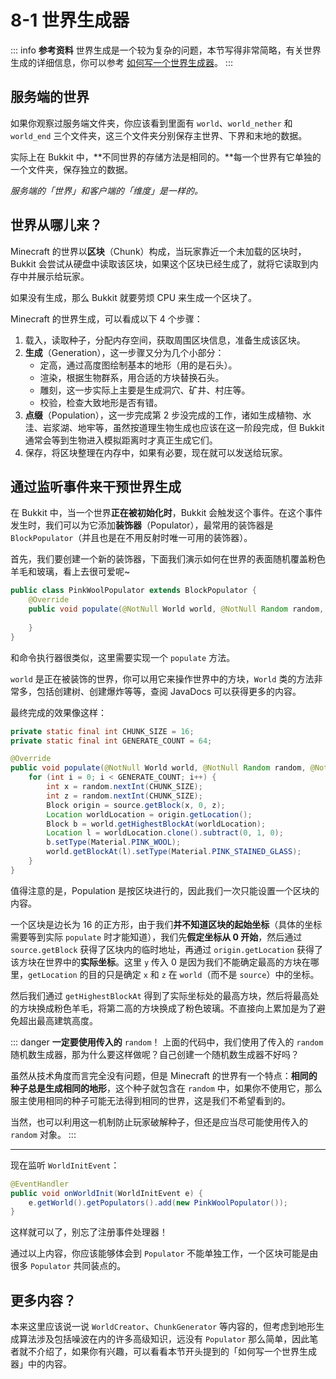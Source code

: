 # 8-1 世界生成器

::: info **参考资料**
世界生成是一个较为复杂的问题，本节写得非常简略，有关世界生成的详细信息，你可以参考 [如何写一个世界生成器](https://www.mcbbs.net/thread-811614-1-1.html)。
:::

## 服务端的世界

如果你观察过服务端文件夹，你应该看到里面有 `world`、`world_nether` 和 `world_end` 三个文件夹，这三个文件夹分别保存主世界、下界和末地的数据。

实际上在 Bukkit 中，**不同世界的存储方法是相同的。**每一个世界有它单独的一个文件夹，保存独立的数据。

*服务端的「世界」和客户端的「维度」是一样的。*

## 世界从哪儿来？

Minecraft 的世界以**区块**（Chunk）构成，当玩家靠近一个未加载的区块时，Bukkit 会尝试从硬盘中读取该区块，如果这个区块已经生成了，就将它读取到内存中并展示给玩家。

如果没有生成，那么 Bukkit 就要劳烦 CPU 来生成一个区块了。

Minecraft 的世界生成，可以看成以下 4 个步骤：

1. 载入，读取种子，分配内存空间，获取周围区块信息，准备生成该区块。
2. **生成**（Generation），这一步骤又分为几个小部分：
   - 定高，通过高度图绘制基本的地形（用的是石头）。
   - 渲染，根据生物群系，用合适的方块替换石头。
   - 雕刻，这一步实际上主要是生成洞穴、矿井、村庄等。
   - 校验，检查大致地形是否有错。
3. **点缀**（Population），这一步完成第 2 步没完成的工作，诸如生成植物、水洼、岩浆湖、地牢等，虽然按道理生物生成也应该在这一阶段完成，但 Bukkit 通常会等到生物进入模拟距离时才真正生成它们。
4. 保存，将区块整理在内存中，如果有必要，现在就可以发送给玩家。

## 通过监听事件来干预世界生成

在 Bukkit 中，当一个世界**正在被初始化时**，Bukkit 会触发这个事件。在这个事件发生时，我们可以为它添加**装饰器**（Populator），最常用的装饰器是 `BlockPopulator`（并且也是在不用反射时唯一可用的装饰器）。

首先，我们要创建一个新的装饰器，下面我们演示如何在世界的表面随机覆盖粉色羊毛和玻璃，看上去很可爱呢~

```java
public class PinkWoolPopulator extends BlockPopulator {
    @Override
    public void populate(@NotNull World world, @NotNull Random random, @NotNull Chunk source) {
        
    }
}
```

和命令执行器很类似，这里需要实现一个 `populate` 方法。

`world` 是正在被装饰的世界，你可以用它来操作世界中的方块，`World` 类的方法非常多，包括创建树、创建爆炸等等，查阅 JavaDocs 可以获得更多的内容。

最终完成的效果像这样：

```java
private static final int CHUNK_SIZE = 16;
private static final int GENERATE_COUNT = 64;

@Override
public void populate(@NotNull World world, @NotNull Random random, @NotNull Chunk source) {
    for (int i = 0; i < GENERATE_COUNT; i++) {
        int x = random.nextInt(CHUNK_SIZE);
        int z = random.nextInt(CHUNK_SIZE);
        Block origin = source.getBlock(x, 0, z);
        Location worldLocation = origin.getLocation();
        Block b = world.getHighestBlockAt(worldLocation);
        Location l = worldLocation.clone().subtract(0, 1, 0);
        b.setType(Material.PINK_WOOL);
        world.getBlockAt(l).setType(Material.PINK_STAINED_GLASS);
    }
}
```

值得注意的是，Population 是按区块进行的，因此我们一次只能设置一个区块的内容。

一个区块是边长为 16 的正方形，由于我们**并不知道区块的起始坐标**（具体的坐标需要等到实际 `populate` 时才能知道），我们先**假定坐标从 0 开始**，然后通过 `source.getBlock` 获得了区块内的临时地址，再通过 `origin.getLocation` 获得了该方块在世界中的**实际坐标**。这里 `y` 传入 0 是因为我们不能确定最高的方块在哪里，`getLocation` 的目的只是确定 `x` 和 `z` 在 `world`（而不是 `source`）中的坐标。

然后我们通过 `getHighestBlockAt` 得到了实际坐标处的最高方块，然后将最高处的方块换成粉色羊毛，将第二高的方块换成了粉色玻璃。不直接向上累加是为了避免超出最高建筑高度。

::: danger **一定要使用传入的** `random`！
上面的代码中，我们使用了传入的 `random` 随机数生成器，那为什么要这样做呢？自己创建一个随机数生成器不好吗？

虽然从技术角度而言完全没有问题，但是 Minecraft 的世界有一个特点：**相同的种子总是生成相同的地形**，这个种子就包含在 `random` 中，如果你不使用它，那么服主使用相同的种子可能无法得到相同的世界，这是我们不希望看到的。

当然，也可以利用这一机制防止玩家破解种子，但还是应当尽可能使用传入的 `random` 对象。
:::

---

现在监听 `WorldInitEvent`：

```java
@EventHandler
public void onWorldInit(WorldInitEvent e) {
    e.getWorld().getPopulators().add(new PinkWoolPopulator());
}
```

这样就可以了，别忘了注册事件处理器！

通过以上内容，你应该能够体会到 `Populator` 不能单独工作，一个区块可能是由很多 `Populator` 共同装点的。

## 更多内容？

本来这里应该说一说 `WorldCreator`、`ChunkGenerator` 等内容的，但考虑到地形生成算法涉及包括噪波在内的许多高级知识，远没有 `Populator` 那么简单，因此笔者就不介绍了，如果你有兴趣，可以看看本节开头提到的「如何写一个世界生成器」中的内容。
